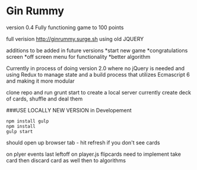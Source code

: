 # Gin Rummy

version 0.4
Fully functioning game to 100 points

full verision http://ginrummy.surge.sh using old JQUERY

additions to be added in future versions
*start new game
*congratulations screen
*off screen menu for functionality
*better algorithm

Currently in process of doing version 2.0 where no jQuery is needed and using Redux to manage state and a build process that utilizes
Ecmascript 6 and making it more modular

clone repo and run grunt start to create a local server
currently create deck of cards, shuffle and deal them

###USE LOCALLY NEW VERSION in Developement

```
npm install gulp
npm install
gulp start
```
should open up browser tab - hit refresh if you don't see cards

on plyer events last leftoff on player.js flipcards need to implement take card then discard card as well then to algorithms
